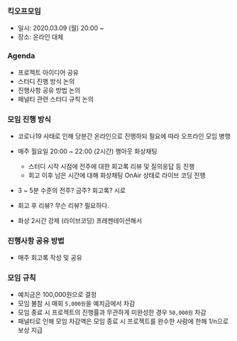 ### 킥오프모임

- 일시: 2020.03.09 (월) 20:00 ~
- 장소: 온라인 대체

### Agenda

- 프로젝트 아이디어 공유
- 스터디 진행 방식 논의
- 진행사항 공유 방법 논의
- 패널티 관련 스터디 규칙 논의

### 모임 진행 방식

- 코로나19 사태로 인해 당분간 온라인으로 진행하되 필요에 따라 오프라인 모임 병행
- 매주 월요일 20:00 ~ 22:00 (2시간) 행아웃 화상채팅
  - 스터디 시작 시점에 전주에 대한 회고록 리뷰 및 질의응답 등 진행
  - 회고 이후 남은 시간에 대해 화상채팅 OnAir 상태로 라이브 코딩 진행

- 3 ~ 5분 수준의 전주? 금주? 회고록? 시로
- 회고 후 리뷰? 무슨 리뷰? 필요하다.
- 화상 2시간 강제 (라이브코딩) 프레젠테이션해서

### 진행사항 공유 방법

- 매주 회고록 작성 및 공유

### 모임 규칙

- 예치금은 100,000원으로 결정
- 모임 불참 시 매회 `5,000원`을 예치금에서 차감
- 모임 종료 시 프로젝트의 진행률과 무관하게 미완성한 경우 `50,000원` 차감
- 패널티로 인해 모임 차감액은 모임 종료 시 프로젝트를 완수한 사람에 한해 1/n으로 보상 지급

